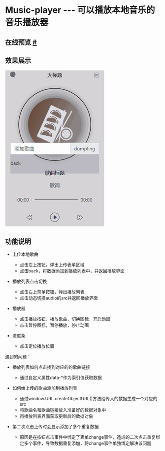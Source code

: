 # Music-player --- 可以播放本地音乐的音乐播放器

## 在线预览 [#](http://dongjiawei.work/Dumplings/)

## 效果展示

![](music.gif)

## 功能说明

-   上传本地歌曲
    -  点击左上按钮，弹出上传表单区域
    -  点击back，将数据添加到播放列表中，并返回播放界面

-   播放列表点击切换
    -   点击右上菜单按钮，弹出播放列表
    -   点击动态切换audio的src并返回播放界面

-   播放器
    -   点击播放按钮，播放歌曲，切换图标，开启动画
    -   点击暂停图标，暂停播放，停止动画

-   进度条
    -   点击定位播放位置

遇到的问题：

-  播放列表如何点击找到对应的的歌曲链接
    -  通过自定义属性data-*作为索引值获取数据

-   如何给上传的歌曲添加到播放列表
    -   通过window.URL.createObjectURL()方法给传入的数据生成一个对应的src
    -   将歌曲名和歌曲链接放入准备好的数据对象中
    -   再播放列表界面获取更新后的数据对象

-   第二次点击上传时会显示添加了多个重复数据
    -   原因是在按钮点击事件中绑定了表单change事件，造成的二次点击重复绑定多个事件，导致数据重复添加，将change事件单独绑定解决该问题
